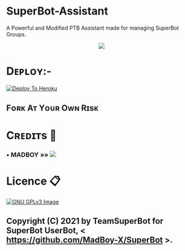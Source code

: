 # SuperBot-Assistant
A Powerful and Modified PTB Assistant made for managing SuperBot Groups.

<p align="center">
  <img src="https://media.giphy.com/media/hUmC1ryUf6d4Csz3gh/giphy.gif/">
</p>

# Dᴇᴘʟᴏʏ:-

[![Deploy To Heroku](https://www.herokucdn.com/deploy/button.svg)](https://dashboard.heroku.com/new?button-url=https%3A%2F%2Fgithub.com%2FMadBoy-X%2FSuperBot-Assistant&template=https%3A%2F%2Fgithub.com%2FMadBoy-X%2FSuperBot-Assistant)

## Fᴏʀᴋ Aᴛ Yᴏᴜʀ Oᴡɴ Rɪsᴋ

# Cʀᴇᴅɪᴛs 📍
### • MADBOY   »»  <a href="https://github.com/madboy482" alt="MadBoy"> <img src="https://img.shields.io/badge/MADBOY-30302f?logo=github" /></a>

# Licence 📋
[![GNU GPLv3 Image](https://www.gnu.org/graphics/gplv3-127x51.png)](http://www.gnu.org/licenses/gpl-3.0.en.html)  

## Copyright (C) 2021 by TeamSuperBot for SuperBot UserBot, < https://github.com/MadBoy-X/SuperBot >.
